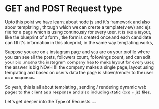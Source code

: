 # GET and POST Request type
Upto this point we have learnt about node js and it's framework and also about templating , through which we can create a template(view) and ejs file for a page which is using continously for every user.
It is like a layout, like the blueprint of a form , the form is created once and each candidate can fill it's information in this blueprint, in the same way templating works, 

Suppose you are on a instagram page and you are on your profile where you can see all the posts, followers count, followings count, and can edit your bio ,means the instagram company has to make layout for every user, the answer is big NOAH !!! the company makes a single page, layout using templating and based on user's data the page is shown/render to the user as a response..

So yeah, this is all about templating , sending / rendering dynamic web pages to the client as a response and also including static (css + js) files.

Let's get deeper into the Type of Requests.....